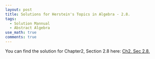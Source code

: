 ```yaml
---
layout: post
title: Solutions for Herstein's Topics in Algebra - 2.8.
tags:
  - Solution Mannual
  - Abstract Algebra
use_math: true
comments: true
---
```

You can find the solution for Chapter2, Section 2.8 here:
[Ch2. Sec 2.8.](/assets/Herstein_Topics_in_Algebra_solution_2.8.pdf)

